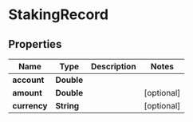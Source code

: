
# StakingRecord

## Properties
Name | Type | Description | Notes
------------ | ------------- | ------------- | -------------
**account** | **Double** |  | 
**amount** | **Double** |  |  [optional]
**currency** | **String** |  |  [optional]



